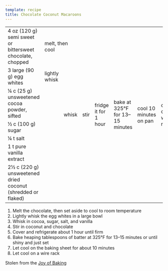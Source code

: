 ```yaml
---
template: recipe
title: Chocolate Coconut Macaroons
---
```

<table>
<tr>
  <td>4 oz (120 g) semi sweet or bittersweet chocolate, chopped</td>
  <td colspan="3">melt, then cool</td>
  <td rowspan="7">stir</td>
  <td rowspan="7">fridge it for 1 hour</td>
  <td rowspan="7">bake at 325&deg;F for 13&ndash;15 minutes</td>
  <td rowspan="7">cool 10 minutes on pan</td>
  <td rowspan="7">cool on wire rack</td>
</tr>
<tr>
  <td>3 large (90 g) egg whites</td>
  <td>lightly whisk</td>
  <td rowspan="5">whisk</td>
</tr>
<tr>
  <td>&frac14; c (25 g) unsweetened cocoa powder, sifted</td>
  <td rowspan="4" class="righthide">&nbsp;</td>
</tr>
<tr>
  <td>&frac12; c (100 g) sugar</td>
</tr>
<tr>
  <td>&frac14; t salt</td>
</tr>
<tr>
  <td>1 t pure vanilla extract</td>
</tr>
<tr>
  <td>2&frac12; c (220 g) unsweetened dried coconut (shredded or flaked)</td>
  <td colspan="2" class="righthide">&nbsp;</td>
</tr>
</table>

1. Melt the chocolate, then set aside to cool to room temperature
2. Lightly whisk the egg whites in a large bowl
3. Whisk in cocoa, sugar, salt, and vanilla
4. Stir in coconut and chocolate
5. Cover and refrigerate about 1 hour until firm
6. Bake heaping tablespoons of batter at 325&deg;F for 13&ndash;15 minutes or until shiny and just set
7. Let cool on the baking sheet for about 10 minutes
8. Let cool on a wire rack

<p class="confession">Stolen from the <a href="http://www.joyofbaking.com/ChocolateCoconutMacaroons.html">Joy of Baking</p>
